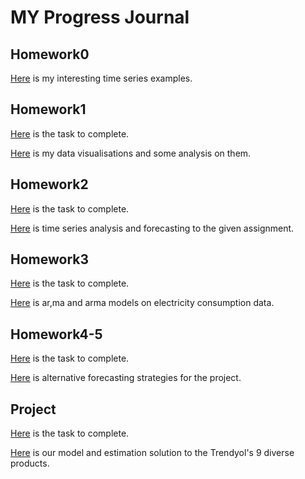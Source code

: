 # MY Progress Journal

## Homework0

[Here](files/IE360_Spring21_Homework0.html) is my interesting time series examples.

## Homework1

[Here](files/HW1/IE360_Spring21_HW1.pdf) is the task to complete.

[Here](files/HW1/hw1_yunus.html) is my data visualisations and some analysis on them.

## Homework2

[Here](files/HW2/IE360_Spring21_HW2.pdf) is the task to complete.

[Here](files/HW2/hw2_ie360_yunusemre.html) is time series analysis and forecasting to the given assignment.

## Homework3

[Here](files/HW3/IE360_Spring21_HW3.pdf) is the task to complete.

[Here](files/HW3/yunusemre_hw3.html) is ar,ma and arma models on electricity consumption data.

## Homework4-5

[Here](files/HW4-5/IE360_Spring21_HW4_5.pdf) is the task to complete.

[Here](files/HW4-5/IE360_Spring21_HW4-5.html) is alternative forecasting strategies for the
project.

## Project

[Here](files/Project/Project_Description.pdf) is the task to complete.

[Here](files/Project/group2_project_report.html) is our model and estimation solution to the Trendyol's 9 diverse products.